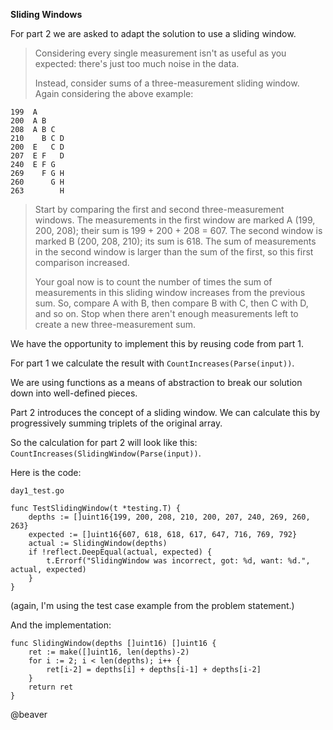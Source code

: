 **Sliding Windows**

For part 2 we are asked to adapt the solution to use a sliding window.

>Considering every single measurement isn't as useful as you expected: there's just too much noise in the data.
>
>Instead, consider sums of a three-measurement sliding window. Again considering the above example:
>
```
199  A      
200  A B    
208  A B C  
210    B C D
200  E   C D
207  E F   D
240  E F G  
269    F G H
260      G H
263        H
```
>Start by comparing the first and second three-measurement windows. The measurements in the first window are marked A (199, 200, 208); their sum is 199 + 200 + 208 = 607. The second window is marked B (200, 208, 210); its sum is 618. The sum of measurements in the second window is larger than the sum of the first, so this first comparison increased.
>
>Your goal now is to count the number of times the sum of measurements in this sliding window increases from the previous sum. So, compare A with B, then compare B with C, then C with D, and so on. Stop when there aren't enough measurements left to create a new three-measurement sum.

We have the opportunity to implement this by reusing code from part 1.

For part 1 we calculate the result with `CountIncreases(Parse(input))`.

We are using functions as a means of abstraction to break our solution down into well-defined pieces.

Part 2 introduces the concept of a sliding window. We can calculate this by progressively summing triplets of the original array.

So the calculation for part 2 will look like this: `CountIncreases(SlidingWindow(Parse(input))`.

Here is the code:

`day1_test.go`

```
func TestSlidingWindow(t *testing.T) {
	depths := []uint16{199, 200, 208, 210, 200, 207, 240, 269, 260, 263}
	expected := []uint16{607, 618, 618, 617, 647, 716, 769, 792}
	actual := SlidingWindow(depths)
	if !reflect.DeepEqual(actual, expected) {
		t.Errorf("SlidingWindow was incorrect, got: %d, want: %d.", actual, expected)
	}
}
```

(again, I'm using the test case example from the problem statement.)

And the implementation:

```
func SlidingWindow(depths []uint16) []uint16 {
	ret := make([]uint16, len(depths)-2)
	for i := 2; i < len(depths); i++ {
		ret[i-2] = depths[i] + depths[i-1] + depths[i-2]
	}
	return ret
}
```

@beaver

